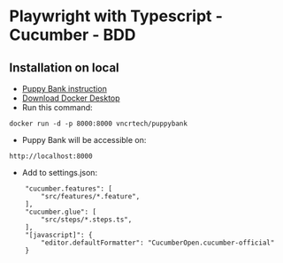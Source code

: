 # Playwright with Typescript - Cucumber - BDD

## Installation on local
- [Puppy Bank instruction](https://vncrtech.medium.com/practice-test-automation-using-a-local-web-application-f8310ca37637)
- [Download Docker Desktop](https://www.docker.com/products/docker-desktop/)
- Run this command:
```  
docker run -d -p 8000:8000 vncrtech/puppybank
```
- Puppy Bank will be accessible on:
```  
http://localhost:8000  
```
- Add to settings.json:
```
    "cucumber.features": [
        "src/features/*.feature",
    ],
    "cucumber.glue": [
        "src/steps/*.steps.ts",
    ],
    "[javascript]": {
        "editor.defaultFormatter": "CucumberOpen.cucumber-official"
    }
```